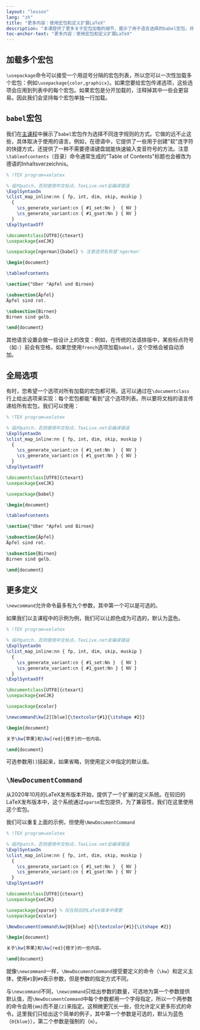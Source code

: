 ```yaml
---
layout: "lesson"
lang: "zh"
title: "更多内容：使用宏包和定义扩展LaTeX"
description: "本课提供了更多关于宏包加载的细节，展示了用于语言选择的babel宏包，并提供了更多关于自定义命令的细节。"
toc-anchor-text: "更多内容：使用宏包和定义扩展LaTeX"
---
```


## 加载多个宏包

`\usepackage`命令可以接受一个用逗号分隔的宏包列表，所以您可以一次性加载多个宏包：例如`\usepackage{color,graphicx}`。如果您要给宏包传递选项，这些选项会应用到列表中的每个宏包。如果宏包是分开加载的，注释掉其中一些会更容易。因此我们会坚持每个宏包单独一行加载。

## `babel`宏包

我们在[主课程](lesson-06)中展示了`babel`宏包作为选择不同连字规则的方式。它做的远不止这些，具体取决于使用的语言。例如，在德语中，它提供了一些用于创建"软"连字符的快捷方式，还提供了一种不需要德语键盘就能快速输入变音符号的方法。注意`\tableofcontents`（目录）命令通常生成的"Table of Contents"标题也会被改为德语的Inhaltsverzeichnis。

```latex
% !TEX program=xelatex

% 临时patch，否则使用中文标点，TexLive.net会编译错误
\ExplSyntaxOn
\clist_map_inline:nn { fp, int, dim, skip, muskip }
  {
    \cs_generate_variant:cn { #1_set:Nn }  { NV }
    \cs_generate_variant:cn { #1_gset:Nn } { NV }
  }
\ExplSyntaxOff

\documentclass[UTF8]{ctexart}
\usepackage{xeCJK}

\usepackage[ngerman]{babel} % 注意选项名称是'ngerman'

\begin{document}

\tableofcontents

\section{"Uber "Apfel und Birnen}

\subsection{Äpfel}
Äpfel sind rot.

\subsection{Birnen}
Birnen sind gelb.

\end{document}
```

其他语言设置会做一些设计上的改变：例如，在传统的法语排版中，某些标点符号（如`:`）前会有空格，如果您使用`french`选项加载`babel`，这个空格会被自动添加。

## 全局选项

有时，您希望一个选项对所有加载的宏包都可用。这可以通过在`\documentclass`行上给出选项来实现：每个宏包都能"看到"这个选项列表。所以要将文档的语言传递给所有宏包，我们可以使用：

```latex
% !TEX program=xelatex

% 临时patch，否则使用中文标点，TexLive.net会编译错误
\ExplSyntaxOn
\clist_map_inline:nn { fp, int, dim, skip, muskip }
  {
    \cs_generate_variant:cn { #1_set:Nn }  { NV }
    \cs_generate_variant:cn { #1_gset:Nn } { NV }
  }
\ExplSyntaxOff

\documentclass[UTF8]{ctexart}
\usepackage{xeCJK}

\usepackage{babel}

\begin{document}

\tableofcontents

\section{"Uber "Apfel und Birnen}

\subsection{Äpfel}
Äpfel sind rot.

\subsection{Birnen}
Birnen sind gelb.

\end{document}
```

## 更多定义

`\newcommand`允许命令最多有九个参数，其中第一个可以是可选的。

如果我们以主课程中的示例为例，我们可以让颜色成为可选的，默认为蓝色。

```latex
% !TEX program=xelatex

% 临时patch，否则使用中文标点，TexLive.net会编译错误
\ExplSyntaxOn
\clist_map_inline:nn { fp, int, dim, skip, muskip }
  {
    \cs_generate_variant:cn { #1_set:Nn }  { NV }
    \cs_generate_variant:cn { #1_gset:Nn } { NV }
  }
\ExplSyntaxOff

\documentclass[UTF8]{ctexart}
\usepackage{xeCJK}

\usepackage{xcolor}

\newcommand\kw[2][blue]{\textcolor{#1}{\itshape #2}}

\begin{document}

关于\kw{苹果}和\kw[red]{橙子}的一些内容。

\end{document}
```

可选参数用`[]`括起来，如果省略，则使用定义中指定的默认值。

## `\NewDocumentCommand`

从2020年10月的LaTeX发布版本开始，提供了一个扩展的定义系统。在较旧的LaTeX发布版本中，这个系统通过`xparse`宏包提供，为了兼容性，我们在这里使用这个宏包。

我们可以重复上面的示例，但使用`\NewDocumentCommand`

```latex
% !TEX program=xelatex

% 临时patch，否则使用中文标点，TexLive.net会编译错误
\ExplSyntaxOn
\clist_map_inline:nn { fp, int, dim, skip, muskip }
  {
    \cs_generate_variant:cn { #1_set:Nn }  { NV }
    \cs_generate_variant:cn { #1_gset:Nn } { NV }
  }
\ExplSyntaxOff

\documentclass[UTF8]{ctexart}
\usepackage{xeCJK}

\usepackage{xparse} % 仅在较旧的LaTeX版本中需要
\usepackage{xcolor}

\NewDocumentCommand\kw{O{blue} m}{\textcolor{#1}{\itshape #2}}

\begin{document}

关于\kw{苹果}和\kw[red]{橙子}的一些内容。

\end{document}
```

就像`\newcommand`一样，`\NewDocumentCommand`接受要定义的命令（`\kw`）和定义主体，使用`#1`到`#9`表示参数，但是参数的指定方式不同。

与`\newcommand`不同，`\newcommand`只给出参数的数量，可选地为第一个参数提供默认值，而`\NewDocumentCommand`中每个参数都用一个字母指定，所以一个两参数的命令会用`{mm}`而不是`[2]`来指定。这稍微更冗长一些，但允许定义更多形式的命令。这里我们只给出这个简单的例子，其中第一个参数是可选的，默认为蓝色（`O{blue}`），第二个参数是强制的（`m`）。
